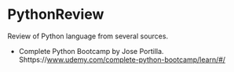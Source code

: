 # PythonReview
Review of Python language from several sources.
* Complete Python Bootcamp by Jose Portilla.
    Shttps://www.udemy.com/complete-python-bootcamp/learn/#/

